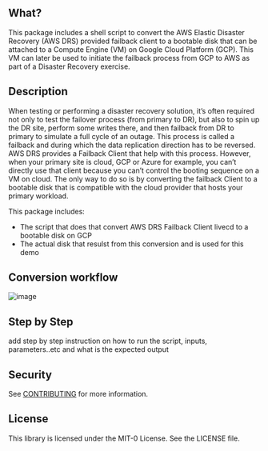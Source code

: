## What?

This package includes a shell script to convert the AWS Elastic Disaster Recovery (AWS DRS) provided failback client to a bootable disk that can be attached to a Compute Engine (VM) on Google Cloud Platform (GCP). This VM can later be used to initiate the failback process from GCP to AWS as part of a Disaster Recovery exercise. 


## Description

When testing or performing a disaster recovery solution, it’s often required not only to test the failover process (from primary to DR), but also to spin up the DR site, perform some writes there, and then failback from DR to primary to simulate a full cycle of an outage. This process is called a failback and during which the data replication direction has to be reversed. AWS DRS provides a Failback Client that help with this process. However, when your primary site is cloud, GCP or Azure for example, you can’t directly use that client because you can’t control the booting sequence on a VM on cloud. The only way to do so is by converting the failback Client to a bootable disk that is compatible with the cloud provider that hosts your primary workload. 

This package includes:
* The script that does that convert AWS DRS Failback Client livecd to a bootable disk on GCP
* The actual disk that resulst from this conversion and is used for this demo


## Conversion workflow 


![image](https://user-images.githubusercontent.com/59539231/168310851-c1c8f9d3-843c-4796-afab-aa1be52006a1.png)

## Step by Step 

add step by step instruction on how to run the script, inputs, parameters..etc and what is the expected output


## Security

See [CONTRIBUTING](CONTRIBUTING.md#security-issue-notifications) for more information.

## License

This library is licensed under the MIT-0 License. See the LICENSE file.

